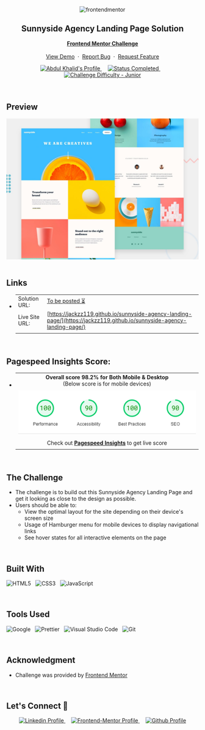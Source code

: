 <div align="center">

  <img src="https://www.frontendmentor.io/static/images/logo-mobile.svg" alt="frontendmentor" width="80">

  <h2 align="center">Sunnyside Agency Landing Page Solution</h2>
  <p align="center">
    <a href="https://www.frontendmentor.io/challenges/sunnyside-agency-landing-page-7yVs3B6ef"><strong>Frontend Mentor Challenge</strong></a>
    <br />
    <br />
    <a href="https://jackzz119.github.io/sunnyside-agency-landing-page/">View Demo</a>
    &nbsp;·&nbsp;
    <a href="https://github.com/jackzz119/sunnyside-agency-landing-page/issues">Report Bug</a>
    &nbsp;·&nbsp;
    <a href="https://github.com/jackzz119/sunnyside-agency-landing-page/issues">Request Feature</a>
  </p>
</div>

<!-- Badges -->
<div align="center">
  <!-- Profiles -->
  <a href="https://www.frontendmentor.io/profile/jackzz119">
    <img src="https://img.shields.io/badge/Profile-jackzz119-fefefe?style=for-the-badge&logo=frontendmentor" alt="Abdul Khalid's Profile">
  </a> &nbsp;&nbsp;&nbsp;

  <!-- Status -->
  <a href="#">
    <img src="https://img.shields.io/badge/Status-Completed-00CE80?style=for-the-badge" alt="Status Completed">
  </a> &nbsp;&nbsp;&nbsp;

  <!-- Difficulty -->
  <a href="https://www.frontendmentor.io/challenges?difficulties=1"  >
    <img src="https://img.shields.io/badge/Difficulty-Junior-AAC745?style=for-the-badge&logo=frontendmentor" alt="Challenge Difficulty - Junior">
  </a>

</div>
<br />
<br />



## **Preview**

<div align='center'>
<img src='./design/desktop-preview.jpg' alt='Sunnyside Agency Landing Page solution preview image'>
</div>


<br>

## **Links**

- |||
  | :----- | :----- |
  | Solution URL: | [To be posted :hourglass_flowing_sand:](#link) |
  | Live Site URL: | [https://jackzz119.github.io/sunnyside-agency-landing-page/](https://jackzz119.github.io/sunnyside-agency-landing-page/) |
  |||

<br>

## Pagespeed Insights Score:
  
- ||
  | :-----: |
  |  <b>Overall score 98.2% for Both Mobile & Desktop</b><br>(Below score is for mobile devices) |
  | |
  | <img src='./images/score-board.PNG' alt='Scoreboard'> |
  | |
  | Check out [**Pagespeed Insights**](https://pagespeed.web.dev/analysis/https-jackzz119-github-io-sunnyside-agency-landing-page/oo0rooqvs3?form_factor=desktop) to get live score |
  ||

<br>




## The Challenge

- The challenge is to build out this Sunnyside Agency Landing Page and get it looking as close to the design as possible.
- Users should be able to:
    - View the optimal layout for the site depending on their device's screen size
    - Usage of Hamburger menu for mobile devices to display navigational links
    - See hover states for all interactive elements on the page

<br>


## **Built With**

 ![HTML5](https://img.shields.io/badge/html5-%23E34F26.svg?style=for-the-badge&logo=html5&logoColor=white) &nbsp; ![CSS3](https://img.shields.io/badge/css3-%231572B6.svg?style=for-the-badge&logo=css3&logoColor=white) &nbsp; ![JavaScript](https://img.shields.io/badge/JavaScript%20-%23F7DF1E.svg?style=for-the-badge&logo=javascript&logoColor=black)


<br>

## **Tools Used**

![Google](https://img.shields.io/badge/google-DA4437?style=for-the-badge&logo=google&logoColor=white) &nbsp;  ![Prettier](https://img.shields.io/badge/prettier-1A2C34?style=for-the-badge&logo=prettier&logoColor=F7BA3E) &nbsp; ![Visual Studio Code](https://img.shields.io/badge/VS%20Code-0078d7.svg?style=for-the-badge&logo=visual-studio-code&logoColor=white) &nbsp; ![Git](https://img.shields.io/badge/Git-F05032?style=for-the-badge&logo=git&logoColor=white)

<br>

## **Acknowledgment**

- Challenge was provided by [Frontend Mentor](https://www.frontendmentor.io)

<br>

## **Let's Connect 👋**

<div align=center>

  <a href="https://www.linkedin.com/in/cheng-zheng-7ab763279/" >
    <img src="https://img.shields.io/badge/linkedin%20Profile-%2300acee.svg?color=405DE6&style=for-the-badge&logo=linkedin&logoColor=white" alt="Linkedin Profile">
  </a>&nbsp;&nbsp;&nbsp;

  <a href="https://www.frontendmentor.io/profile/jackzz119" >
    <img src="https://img.shields.io/badge/FEM%20Profile-f8f9f8?style=for-the-badge&logo=Frontend-Mentor&logoColor=black" alt="Frontend-Mentor Profile">
  </a> &nbsp;&nbsp;&nbsp;

  <a href="https://www.github.com/jackzz119/" >
    <img src="https://img.shields.io/badge/Github%20Profile-131313?style=for-the-badge&logo=github&logoColor=white" alt="Github Profile">
  </a>

</div>

<br>